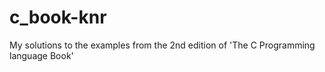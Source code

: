 # c_book-knr
My solutions to the examples from the 2nd edition of 'The C Programming language Book'
